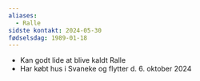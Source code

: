 ```yaml
---
aliases:
  - Ralle
sidste kontakt: 2024-05-30
fødselsdag: 1989-01-18
---
```

* Kan godt lide at blive kaldt Ralle
* Har købt hus i Svaneke og flytter d. 6. oktober 2024